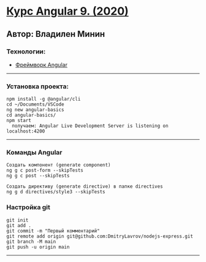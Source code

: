 # [Курс Angular 9. (2020)](https://webformyself.com/node/?utm_medium=systema&utm_source=nashikursi&utm_campaign=node)

## Автор: Владилен Минин

### Технологии:

- [Фреймворк Angular](https://angular.io)

---

### Установка проекта:

```
npm install -g @angular/cli
cd ~/Documents/VSCode
ng new angular-basics
cd angular-basics/
npm start
  получаем: Angular Live Development Server is listening on localhost:4200

```

---
### Команды Angular
```
Создать компонент (generate component)
ng g c post-form --skipTests
ng g c post --skipTests

Создать директиву (generate directive) в папке directives
ng g d directives/style3 --skipTests
```
### Настройка git

```
git init
git add .
git commit -m "Первый комментарий"
git remote add origin git@github.com:DmitryLavrov/nodejs-express.git
git branch -M main
git push -u origin main
```

---
